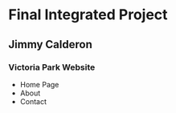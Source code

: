 # Final Integrated Project

## Jimmy Calderon

### Victoria Park Website

* Home Page
* About
* Contact 